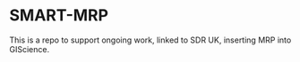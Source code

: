 # SMART-MRP

This is a repo to support ongoing work, linked to SDR UK, inserting MRP into GIScience.
